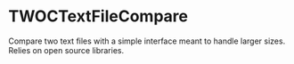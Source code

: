 # TWOCTextFileCompare
Compare two text files with a simple interface meant to handle larger sizes. Relies on open source libraries. 
